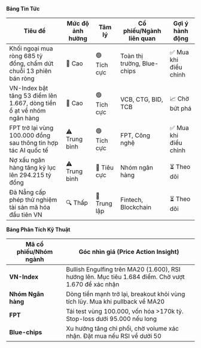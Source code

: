 **Bảng Tin Tức**

| Tiêu đề | Mức độ ảnh hưởng | Tâm lý | Cổ phiếu/Ngành liên quan | Gợi ý hành động |
|---------|------------------|--------|--------------------------|-----------------|
| Khối ngoại mua ròng 685 tỷ đồng, chấm dứt chuỗi 13 phiên bán ròng | 🚨 Cao | 🟢 Tích cực | Toàn thị trường, Blue-chips | ✅ Mua khi điều chỉnh |
| VN-Index bật tăng 53 điểm lên 1.667, dòng tiền ồ ạt về nhóm ngân hàng | 🚨 Cao | 🟢 Tích cực | VCB, CTG, BID, TCB | 📈 Chờ bứt phá |
| FPT trở lại vùng 100.000 đồng sau thông tin hợp tác AI quốc tế | ⚠️ Trung bình | 🟢 Tích cực | FPT, Công nghệ | ✅ Mua khi điều chỉnh |
| Nợ xấu ngân hàng tăng kỷ lục lên 294.215 tỷ đồng | ⚠️ Trung bình | 🔴 Tiêu cực | Nhóm ngân hàng | ⏳ Theo dõi |
| Đà Nẵng cấp phép thử nghiệm tài sản mã hóa đầu tiên VN | 🔍 Thấp | 🔵 Trung lập | Fintech, Blockchain | ⏳ Theo dõi |

**Bảng Phân Tích Kỹ Thuật**

| Mã cổ phiếu/Nhóm ngành | Góc nhìn giá (Price Action Insight) |
|------------------------|-------------------------------------|
| **VN-Index** | Bullish Engulfing trên MA20 (1.600), RSI hướng lên. Mục tiêu 1.684 điểm. Chờ vượt 1.670 để xác nhận |
| **Nhóm Ngân hàng** | Dòng tiền mạnh trở lại, breakout khỏi vùng tích lũy. Mua khi pullback về MA20 |
| **FPT** | Tái test vùng 100.000, vốn hóa >170k tỷ. Stop-loss dưới 95.000 nếu long |
| **Blue-chips** | Xu hướng tăng chi phối, chờ volume xác nhận. Đặt mua nếu RSI về dưới 50 |